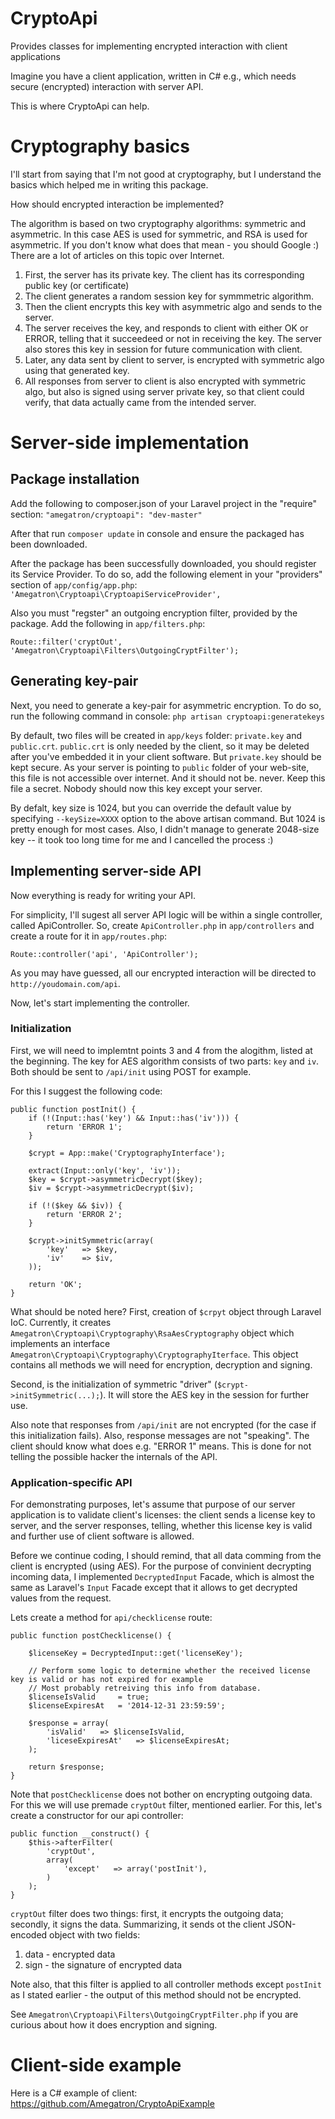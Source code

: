 CryptoApi
=========

Provides classes for implementing encrypted interaction with client applications

Imagine you have a client application, written in C# e.g., which needs secure (encrypted) interaction with server API.

This is where CryptoApi can help.

# Cryptography basics #

I'll start from saying that I'm not good at cryptography, but I understand the basics which helped me in writing this package.

How should encrypted interaction be implemented?

The algorithm is based on two cryptography algorithms: symmetric and asymmetric. In this case AES is used for symmetric, and RSA is used for asymmetric. If you don't know what does that mean - you should Google :) There are a lot of articles on this topic over Internet.

1. First, the server has its private key. The client has its corresponding public key (or certificate)
2. The client generates a random session key for symmmetric algorithm.
3. Then the client encrypts this key with asymmetric algo and sends to the server.
4. The server receives the key, and responds to client with either OK or ERROR, telling that it succeedeed or not in receiving the key. The server also stores this key in session for future communication with client.
5. Later, any data sent by client to server, is encrypted with symmetric algo using that generated key.
6. All responses from server to client is also encrypted with symmetric algo, but also is signed using server private key, so that client could verify, that data actually came from the intended server.

# Server-side implementation #

## Package installation ##

Add the following to composer.json of your Laravel project in the "require" section:
`"amegatron/cryptoapi": "dev-master"`

After that run `composer update` in console and ensure the packaged has been downloaded.

After the package has been successfully downloaded, you should register its Service Provider. To do so, add the following element in your "providers" section of `app/config/app.php`: `'Amegatron\Cryptoapi\CryptoapiServiceProvider',`

Also you must "regster" an outgoing encryption filter, provided by the package. Add the following in `app/filters.php`:

`Route::filter('cryptOut', 'Amegatron\Cryptoapi\Filters\OutgoingCryptFilter');`

## Generating key-pair ##

Next, you need to generate a key-pair for asymmetric encryption. To do so, run the following command in console:
`php artisan cryptoapi:generatekeys`

By default, two files will be created in `app/keys` folder: `private.key` and `public.crt`. `public.crt` is only needed by the client, so it may be deleted after you've embedded it in your client software. But `private.key` should be kept secure. As your server is pointing to `public` folder of your web-site, this file is not accessible over internet. And it should not be. never. Keep this file a secret. Nobody should now this key except your server.

By defalt, key size is 1024, but you can override the default value by specifying `--keySize=XXXX` option to the above artisan command. But 1024 is pretty enough for most cases. Also, I didn't manage to generate 2048-size key -- it took too long time for me and I cancelled the process :)

## Implementing server-side API ##

Now everything is ready for writing your API.

For simplicity, I'll sugest all server API logic will be within a single controller, called ApiController. So, create `ApiController.php` in `app/controllers` and create a route for it in `app/routes.php`:

`Route::controller('api', 'ApiController');`

As you may have guessed, all our encrypted interaction will be directed to `http://youdomain.com/api`.

Now, let's start implementing the controller.

### Initialization ###

First, we will need to implemtnt points 3 and 4 from the alogithm, listed at the beginning. The key for AES algorithm consists of two parts: `key` and `iv`. Both should be sent to `/api/init` using POST for example.

For this I suggest the following code:

```
public function postInit() {
    if (!(Input::has('key') && Input::has('iv'))) {
        return 'ERROR 1';
    }

    $crypt = App::make('CryptographyInterface');

    extract(Input::only('key', 'iv'));
    $key = $crypt->asymmetricDecrypt($key);
    $iv = $crypt->asymmetricDecrypt($iv);

    if (!($key && $iv)) {
        return 'ERROR 2';
    }

    $crypt->initSymmetric(array(
        'key'   => $key,
        'iv'    => $iv,
    ));

    return 'OK';
}
```

What should be noted here? First, creation of `$crpyt` object through Laravel IoC. Currently, it creates `Amegatron\Cryptoapi\Cryptography\RsaAesCryptography` object which implements an interface `Amegatron\Cryptoapi\Cryptography\CryptographyIterface`. This object contains all methods we will need for encryption, decryption and signing.

Second, is the initialization of symmetric "driver" (`$crypt->initSymmetric(...);`). It will store the AES key in the session for further use.

Also note that responses from `/api/init` are not encrypted (for the case if this initialization fails). Also, response messages are not "speaking". The client should know what does e.g. "ERROR 1" means. This is done for not telling the possible hacker the internals of the API.

### Application-specific API ###

For demonstrating purposes, let's assume that purpose of our server application is to validate client's licenses: the client sends a license key to server, and the server responses, telling, whether this license key is valid and further use of client software is allowed.

Before we continue coding, I should remind, that all data comming from the client is encrypted (using AES). For the purpose of convinient decrypting incoming data, I implemented `DecryptedInput` Facade, which is almost the same as Laravel's `Input` Facade except that it allows to get decrypted values from the request.

Lets create a method for `api/checklicense` route:

```
public function postChecklicense() {

    $licenseKey = DecryptedInput::get('licenseKey');

    // Perform some logic to determine whether the received license key is valid or has not expired for example
    // Most probably retreiving this info from database.
    $licenseIsValid     = true;
    $licenseExpiresAt   = '2014-12-31 23:59:59';

    $response = array(
        'isValid'   => $licenseIsValid,
        'liceseExpiresAt'   => $licenseExpiresAt;
    );

    return $response;
}
```

Note that `postChecklicense` does not bother on encrypting outgoing data. For this we will use premade `cryptOut` filter, mentioned earlier. For this, let's create a constructor for our api controller:

```
public function __construct() {
    $this->afterFilter(
        'cryptOut',
        array(
            'except'   => array('postInit'),
        )
    );
}
```

`cryptOut` filter does two things: first, it encrypts the outgoing data; secondly, it signs the data. Summarizing, it sends ot the client JSON-encoded object with two fields:
1. data - encrypted data
2. sign - the signature of encrypted data

Note also, that this filter is applied to all controller methods except `postInit` as I stated earlier - the output of this method should not be encrypted.

See `Amegatron\Cryptoapi\Filters\OutgoingCryptFilter.php` if you are curious about how it does encryption and signing.

# Client-side example #

Here is a C# example of client: https://github.com/Amegatron/CryptoApiExample
